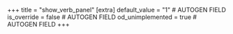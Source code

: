 +++
title = "show_verb_panel"
[extra]
default_value = "1" # AUTOGEN FIELD
is_override = false # AUTOGEN FIELD
od_unimplemented = true # AUTOGEN FIELD
+++